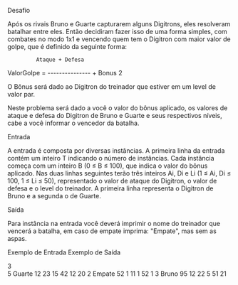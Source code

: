 Desafio

Após os rivais Bruno e Guarte capturarem alguns Digitrons, eles resolveram batalhar entre eles. Então decidiram fazer isso de uma forma simples, com combates no modo 1x1 e vencendo quem tem o Digitron com maior valor de golpe, que é definido da seguinte forma:

             Ataque + Defesa
ValorGolpe = --------------- + Bonus
                    2

O Bônus será dado ao Digitron do treinador que estiver em um level de valor par.

Neste problema será dado a você o valor do bônus aplicado, os valores de ataque e defesa do Digitron de Bruno e Guarte e seus respectivos níveis, cabe a você informar o vencedor da batalha.

Entrada

A entrada é composta por diversas instâncias. A primeira linha da entrada contém um inteiro T indicando o número de instâncias. Cada instância começa com um inteiro B (0 ≤ B ≤ 100), que indica o valor do bônus aplicado. Nas duas linhas seguintes terão três inteiros Ai, Di e Li (1 ≤ Ai, Di ≤ 100, 1 ≤ Li ≤ 50), representado o valor de ataque do Digitron, o valor de defesa e o level do treinador. A primeira linha representa o Digitron de Bruno e a segunda o de Guarte.

Saída

Para instância na entrada você deverá imprimir o nome do treinador que vencerá a batalha, em caso de empate imprima: "Empate", mas sem as aspas.
 
Exemplo de Entrada 	Exemplo de Saída

3                   
5                   Guarte
12 23 15
42 12 20
2                   Empate
52 1 11
1 52 1
3                   Bruno
95 12 22
5 51 21
